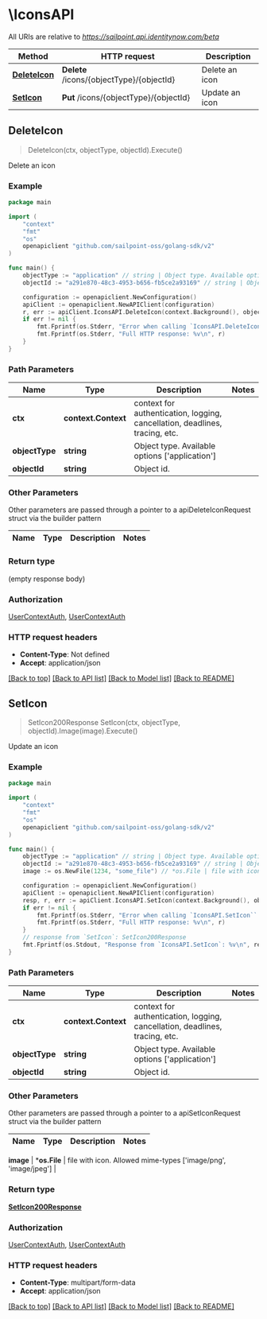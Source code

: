 # \IconsAPI

All URIs are relative to *https://sailpoint.api.identitynow.com/beta*

Method | HTTP request | Description
------------- | ------------- | -------------
[**DeleteIcon**](IconsAPI.md#DeleteIcon) | **Delete** /icons/{objectType}/{objectId} | Delete an icon
[**SetIcon**](IconsAPI.md#SetIcon) | **Put** /icons/{objectType}/{objectId} | Update an icon



## DeleteIcon

> DeleteIcon(ctx, objectType, objectId).Execute()

Delete an icon



### Example

```go
package main

import (
    "context"
    "fmt"
    "os"
    openapiclient "github.com/sailpoint-oss/golang-sdk/v2"
)

func main() {
    objectType := "application" // string | Object type. Available options ['application']
    objectId := "a291e870-48c3-4953-b656-fb5ce2a93169" // string | Object id.

    configuration := openapiclient.NewConfiguration()
    apiClient := openapiclient.NewAPIClient(configuration)
    r, err := apiClient.IconsAPI.DeleteIcon(context.Background(), objectType, objectId).Execute()
    if err != nil {
        fmt.Fprintf(os.Stderr, "Error when calling `IconsAPI.DeleteIcon``: %v\n", err)
        fmt.Fprintf(os.Stderr, "Full HTTP response: %v\n", r)
    }
}
```

### Path Parameters


Name | Type | Description  | Notes
------------- | ------------- | ------------- | -------------
**ctx** | **context.Context** | context for authentication, logging, cancellation, deadlines, tracing, etc.
**objectType** | **string** | Object type. Available options [&#39;application&#39;] | 
**objectId** | **string** | Object id. | 

### Other Parameters

Other parameters are passed through a pointer to a apiDeleteIconRequest struct via the builder pattern


Name | Type | Description  | Notes
------------- | ------------- | ------------- | -------------



### Return type

 (empty response body)

### Authorization

[UserContextAuth](../README.md#UserContextAuth), [UserContextAuth](../README.md#UserContextAuth)

### HTTP request headers

- **Content-Type**: Not defined
- **Accept**: application/json

[[Back to top]](#) [[Back to API list]](../README.md#documentation-for-api-endpoints)
[[Back to Model list]](../README.md#documentation-for-models)
[[Back to README]](../README.md)


## SetIcon

> SetIcon200Response SetIcon(ctx, objectType, objectId).Image(image).Execute()

Update an icon



### Example

```go
package main

import (
    "context"
    "fmt"
    "os"
    openapiclient "github.com/sailpoint-oss/golang-sdk/v2"
)

func main() {
    objectType := "application" // string | Object type. Available options ['application']
    objectId := "a291e870-48c3-4953-b656-fb5ce2a93169" // string | Object id.
    image := os.NewFile(1234, "some_file") // *os.File | file with icon. Allowed mime-types ['image/png', 'image/jpeg']

    configuration := openapiclient.NewConfiguration()
    apiClient := openapiclient.NewAPIClient(configuration)
    resp, r, err := apiClient.IconsAPI.SetIcon(context.Background(), objectType, objectId).Image(image).Execute()
    if err != nil {
        fmt.Fprintf(os.Stderr, "Error when calling `IconsAPI.SetIcon``: %v\n", err)
        fmt.Fprintf(os.Stderr, "Full HTTP response: %v\n", r)
    }
    // response from `SetIcon`: SetIcon200Response
    fmt.Fprintf(os.Stdout, "Response from `IconsAPI.SetIcon`: %v\n", resp)
}
```

### Path Parameters


Name | Type | Description  | Notes
------------- | ------------- | ------------- | -------------
**ctx** | **context.Context** | context for authentication, logging, cancellation, deadlines, tracing, etc.
**objectType** | **string** | Object type. Available options [&#39;application&#39;] | 
**objectId** | **string** | Object id. | 

### Other Parameters

Other parameters are passed through a pointer to a apiSetIconRequest struct via the builder pattern


Name | Type | Description  | Notes
------------- | ------------- | ------------- | -------------


 **image** | ***os.File** | file with icon. Allowed mime-types [&#39;image/png&#39;, &#39;image/jpeg&#39;] | 

### Return type

[**SetIcon200Response**](SetIcon200Response.md)

### Authorization

[UserContextAuth](../README.md#UserContextAuth), [UserContextAuth](../README.md#UserContextAuth)

### HTTP request headers

- **Content-Type**: multipart/form-data
- **Accept**: application/json

[[Back to top]](#) [[Back to API list]](../README.md#documentation-for-api-endpoints)
[[Back to Model list]](../README.md#documentation-for-models)
[[Back to README]](../README.md)

